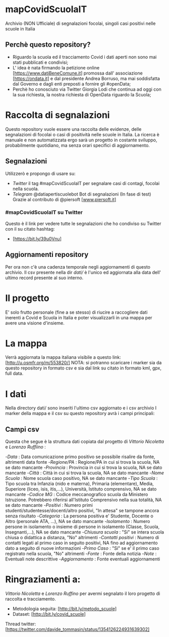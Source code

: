 # mapCovidScuolaIT
Archivio (NON Ufficiale) di segnalazioni focolai, singoli casi positivi nelle scuole in Italia 

## Perchè questo repository?
- Riguardo la scuola ed il tracciamento Covid i dati aperti non sono mai stati pubblicati e condivisi;
- L' idea è nata firmando la petizione online [https://www.datiBeneComune.it] promossa dall' associazione [https://ondata.it] e dal presidente Andrea Borruso, ma mai soddisfatta dal Governo e dagli enti preposti a fornire gli #openData;
- Perchè ho conosciuto via Twitter Giorgia Lodi che continua ad oggi con la sua richiesta, la nostra richiesta di OpenData riguardo la Scuola;

# Raccolta di segnalazioni
Questo repository vuole essere una raccolta delle evidenze, delle segnalazioni di focolai o casi di positività nelle scuole in Italia.
La ricerca è manuale e non automatizzata ergo sarà un progetto in costante sviluppo, probabilmente quotidiano, ma senza orari specifici di aggiornamento.

## Segnalazioni
Utilizzerò e propongo di usare su:

- *Twitter* il tag #mapCovidScuolaIT per segnalare casi di contagi, focolai nella scuola.
- *Telegram* @datiapertiscuolebot
Bot di segnalazioni
(In fase di test)
Grazie al contributo di @piersoft [www.piersoft.it] 

###  #mapCovidScuolaIT su Twitter
Questo è il link per vedere tutte le segnalazioni che ho condiviso su Twitter con il su citato hashtag:
- [https://bit.ly/39u0Vnu]

## Aggiornamenti repository
Per ora non c'è una cadenza temporale negli aggiornamenti di questo archivio. Il csv presente nella dir *dati/* è l'unico ed aggiornata alla data dell' ultimo record presente al suo interno.

# Il progetto
E' solo frutto personale (fine a se stesso) di riucire a raccogliere dati inerenti a Covid e Scuola in Italia e poter visualizzarli in una mappa per avere una visione d'insieme.

# La mappa
Verrà aggiornata la mappa italiana visibile a questo link:
[http://u.osmfr.org/m/553820/]
NOTA: si potranno scaricare i marker sia da questo repository in formato csv e sia dal link su citato in formato kml, gpx, full data.

# I dati
Nella directory dati/ sono inseriti l'ultimo csv aggiornato e i csv archivio
I marker della mappa e il csv su questo repository avrà i campi principali:

## Campi csv

Questa che segue è la struttura dati copiata dal progetto di *Vittorio Nicoletta* e *Lorenzo Ruffiino* :

-*Data* : Data comunicazione primo positivo se possibile risalire da fonte, altrimenti data fonte
-*Regione/PA* : Regione/PA in cui si trova la scuola, NA se dato mancante
-*Provincia* : Provincia in cui si trova la scuola, NA se dato mancante
-*Città* : Città in cui si trova la scuola, NA se dato mancante
-*Nome Scuola* : Nome scuola caso positivo, NA se dato mancante
-*Tipo Scuola* : Tipo scuola tra Infanzia (nido e materna), Primaria (elementare), Media, Superiore (liceo, isis, itis,...), Università, Istituto comprensivo, NA se dato mancante
-*Codice MG* : Codice meccanografico scuola da Ministero Istruzione. Potrebbero riferirsi all'Istituto Comprensivo nella sua totalità, NA se dato mancante
-*Positivi* : Numero primi studenti/studentesse/docenti/altro positivi, "In attesa" se tampone ancora senza risultato
-*Categoria* : La persona positiva e' Studente, Docente o Altro (personale ATA, ...), NA se dato mancante
-*Isolamento* : Numero persone in isolamento o insieme di persone in isolamento (Classe, Scuola, Insegnanti,...), NA se dato mancante
-*Chiusura scuola* : "Si" se intera scuola chiusa o didattica a distanza, "No" altrimenti
-*Contatti positivi* : Numero di contatti legati al primo caso in seguito positivi, NA fino ad aggiornamento dato a seguito di nuove informazioni
-*Primo Caso* : "Si" se e' il primo caso registrato nella scuola, "No" altrimenti
-*Fonte* : Fonte della notizia
-*Note* : Eventuali note descrittive
-*Aggiornamento* : Fonte eventuali aggiornamenti

# Ringraziamenti a:
*Vittorio Nicoletta* e *Lorenzo Ruffino* per avermi segnalato il loro progetto di raccolta e tracciamento.
- Metodologia seguita:
[http://bit.ly/metodo_scuole]
- Dataset:
[http://bit.ly/covid_scuole]

Thread twitter:
[https://twitter.com/davide_tommasin/status/1354126224931639302]
